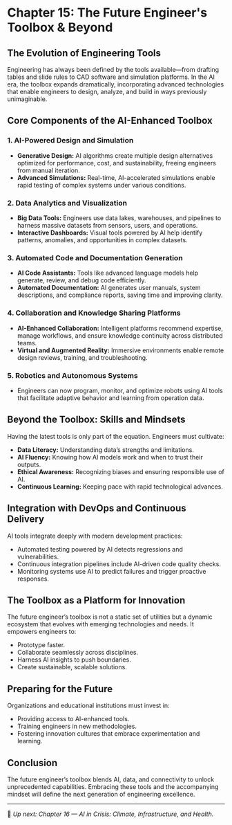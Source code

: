 # Chapter 15: The Future Engineer's Toolbox & Beyond

## The Evolution of Engineering Tools

Engineering has always been defined by the tools available—from drafting tables and slide rules to CAD software and simulation platforms. In the AI era, the toolbox expands dramatically, incorporating advanced technologies that enable engineers to design, analyze, and build in ways previously unimaginable.

## Core Components of the AI-Enhanced Toolbox

### 1. AI-Powered Design and Simulation

- **Generative Design:** AI algorithms create multiple design alternatives optimized for performance, cost, and sustainability, freeing engineers from manual iteration.  
- **Advanced Simulations:** Real-time, AI-accelerated simulations enable rapid testing of complex systems under various conditions.

### 2. Data Analytics and Visualization

- **Big Data Tools:** Engineers use data lakes, warehouses, and pipelines to harness massive datasets from sensors, users, and operations.  
- **Interactive Dashboards:** Visual tools powered by AI help identify patterns, anomalies, and opportunities in complex datasets.

### 3. Automated Code and Documentation Generation

- **AI Code Assistants:** Tools like advanced language models help generate, review, and debug code efficiently.  
- **Automated Documentation:** AI generates user manuals, system descriptions, and compliance reports, saving time and improving clarity.

### 4. Collaboration and Knowledge Sharing Platforms

- **AI-Enhanced Collaboration:** Intelligent platforms recommend expertise, manage workflows, and ensure knowledge continuity across distributed teams.  
- **Virtual and Augmented Reality:** Immersive environments enable remote design reviews, training, and troubleshooting.

### 5. Robotics and Autonomous Systems

- Engineers can now program, monitor, and optimize robots using AI tools that facilitate adaptive behavior and learning from operation data.

## Beyond the Toolbox: Skills and Mindsets

Having the latest tools is only part of the equation. Engineers must cultivate:

- **Data Literacy:** Understanding data’s strengths and limitations.  
- **AI Fluency:** Knowing how AI models work and when to trust their outputs.  
- **Ethical Awareness:** Recognizing biases and ensuring responsible use of AI.  
- **Continuous Learning:** Keeping pace with rapid technological advances.

## Integration with DevOps and Continuous Delivery

AI tools integrate deeply with modern development practices:

- Automated testing powered by AI detects regressions and vulnerabilities.  
- Continuous integration pipelines include AI-driven code quality checks.  
- Monitoring systems use AI to predict failures and trigger proactive responses.

## The Toolbox as a Platform for Innovation

The future engineer’s toolbox is not a static set of utilities but a dynamic ecosystem that evolves with emerging technologies and needs. It empowers engineers to:

- Prototype faster.  
- Collaborate seamlessly across disciplines.  
- Harness AI insights to push boundaries.  
- Create sustainable, scalable solutions.

## Preparing for the Future

Organizations and educational institutions must invest in:

- Providing access to AI-enhanced tools.  
- Training engineers in new methodologies.  
- Fostering innovation cultures that embrace experimentation and learning.

## Conclusion

The future engineer’s toolbox blends AI, data, and connectivity to unlock unprecedented capabilities. Embracing these tools and the accompanying mindset will define the next generation of engineering excellence.

---

📌 *Up next: Chapter 16 — AI in Crisis: Climate, Infrastructure, and Health.*
